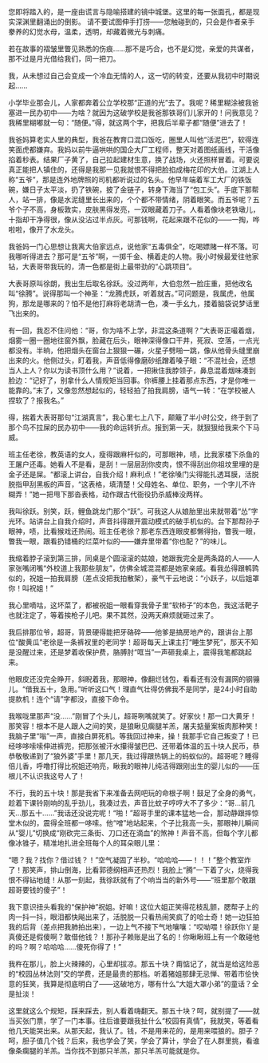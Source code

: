您即将踏入的，是一座由谎言与隐喻搭建的镜中城堡。这里的每一张面孔，都是现实深渊里翻涌出的倒影。
请不要试图伸手打捞——您触碰到的，只会是作者亲手豢养的幻觉水母，温柔，透明，却藏着微光与刺痛。

若在故事的褶皱里瞥见熟悉的伤痕……那不是巧合，也不是幻觉，亲爱的共谋者，那不过是月光借给我们，同一把刀。

我，从未想过自己会变成一个冷血无情的人，这一切的转变，还要从我初中时期说起......

小学毕业那会儿，人家都奔着公立学校那“正道的光”去了。我呢？稀里糊涂被我爸塞进一民办初中——为啥？就因为这破学校是我爸那铁哥们儿家开的！问我意见？我稀里糊嘟就一句：“随便。”得，就这两个字，把我后半辈子都“随便”进去了！

我爸妈算老实人里的典型，我爸在教育口混口饭吃，圈里人叫他“活泥巴”，软得连笑面虎都嫌弃。我妈以前牛逼哄哄的国企大厂工程师，整天对着图纸画线，干活像掐着秒表。结果厂子黄了，自己拉起建材生意，换了战场，火还照样冒着。可要说真正能把人镇住的，还得是我那一见我就恨不得把脸掐成梅花印的大伯。江湖上人称“五爷”，那是连外地牌照的司机都听说过的名头。他早年端着军工大厂的铁饭碗，嫌日子太平淡，扔了铁碗，披了金链子，转身下海当了“包工头”。手底下那帮人，站一排，像是水泥缝里长出来的，个个都不带情绪，阴着眼笑。而五爷呢？五爷个子不高，身板敦实，皮肤黑得发亮，一双眼藏着刀子。人看着像块老铁墩儿，十指却干净得很，像从没沾过半点灰。可那钱啊，花起来跟不花似的——一掏，哗啦啦，像开了水龙头。

我爸妈一门心思想让我离大伯家远点，说他家“五毒俱全”，吃喝嫖赌一样不落。可我哪听得进去？那可是“五爷”啊，一掷千金、横着走的人物。我小时候最爱往他家钻，大表哥带我玩的，清一色都是街上最带劲的“心跳项目”。

大表哥原叫徐朗，我出生后取名徐跃。没过两年，大伯忽然一脸庄重，把他改名叫“徐腾”。说得那叫一个神圣：“龙腾虎跃，听着就吉。”可问题是，我属虎，他属狗，那龙是哪来的？怕不是他打麻将老胡清一色，凑一手幺九，搂着脑袋说梦话里飞出来的。

有一回，我忍不住问他：“哥，你为啥不上学，非混这条道啊？”大表哥正嘬着烟，烟雾一圈一圈地往窗外飘，脸藏在后头，眼神深得像口干井，死寂、空落，一点光都没有。半晌，他把烟头在窗台上狠狠一碾，火星子劈啪一跳，像从他骨头缝里崩出来的火。他侧过头，盯着我，声音低得像磨砂纸蹭着嗓子眼：“不混社会，还想当人上人？你以为读书顶什么用？”说着，一把揪住我脖领子，鼻息混着烟味凑到脸边：“记好了，别拿什么人情规矩当回事。你裤腰上挂着那点东西，才是你唯一能靠的。”末了，又像忽然想起似的，轻轻拍了拍我肩膀，语气一转：“在学校被人捏软了？报我名。”

得，揣着大表哥那句“江湖真言”，我心里七上八下，颠簸了半小时公交，终于到了那个鸟不拉屎的民办初中——我的命运转折点。报到第一天，就狠狠给我来个下马威。

班主任老徐，教英语的女人，瘦得跟麻杆似的，可那眼神，啧，比我家楼下杀鱼的王屠户还毒。她看人不是看，是刮！一层层刮你皮肉，恨不得刮出你祖坟里埋的是金子还是屎。“都滚上讲台，自我介绍！麻利点！”老徐嗓门尖得能扎透耳膜，活脱脱指甲刮黑板的声音，“这表格，填清楚！父母姓名、单位、职务，一个字儿不许糊弄！”她一把甩下那沓表格，动作跟古代衙役扔杀威棒没两样。

我叫徐跃。别笑，跃，鲤鱼跳龙门那个“跃”。可我这人从娘胎里出来就带着“怂”字光环。站讲台上自我介绍时，声音抖得跟开震动模式的破手机似的。台下那帮孙子眼神，啧，比看猴戏还热闹。班主任老徐？那老东西连眼皮都懒得抬，瞥我一眼，瞥我一眼，跟看扔错桶的烂菜叶似的——嫌弃里带着“你也配？”的味儿。

我缩着脖子滚到第三排，同桌是个圆滚滚的姑娘，她跟我完全是两条路的人——人家张嘴闭嘴“外校道上我那些朋友”，仿佛全城混混都是她家亲戚。看我怂得跟鹌鹑似的，祝姐一拍我肩膀（差点没把我拍散架），豪气干云地说：“小跃子，以后姐罩你！叫祝姐！”

我心里嘀咕，这坏菜了，都被祝姐一眼看穿我骨子里“软柿子”的本色，我这活靶子也就注定了，等着挨枪子儿吧。果不其然，没两天麻烦就砸过来了。

我后排那位爷，超哥，背景硬得能把牙硌碎——他爹是搞房地产的，跟讲台上那位“酸黄瓜”老徐是一条裤衩里的老同学！超哥每天上课主打“睡生梦死”，那天不知是没醒过来，还是梦着收保护费，胳膊肘“哐当”一声砸我桌上，震得我笔都跳起来。

他眼皮还没完全睁开，斜睨着我，那眼神，像翻烂钱包，看看还有没有漏网的钢镚儿。“借我五十，急用。”听听这口气！理直气壮得仿佛我不是同学，是24小时自助提款机！连个“请”字都没，直接下命令。

我喉咙里那声“没……”刚冒了个头儿，超哥咧嘴就笑了。好家伙！那一口大黄牙！那笑容！根本不是人跟人之间的笑，是狼瞅见瘸腿羊羔，屠夫掂量案板肉那种笑！我脑子里“嗡”一声，直接白屏死机。等我回过神来，操！我那手它自己叛变了！已经哆哆嗦嗦伸进裤兜，把那张被汗水攥得皱巴巴、还带着体温的五十块人民币，恭恭敬敬递到了“狼外婆”手里！那几天，我过得跟热锅上的蚂蚁似的。超哥呢？睡得倍儿香，呼噜打得比祝姐还响亮，瞅我的眼神儿纯洁得跟刚出生的婴儿似的——压根儿不认识我这号人了！

不行，我的五十块！那是我省下来准备去网吧玩的命根子啊！鼓足了全身的勇气，趁着下课铃刚响的乱乎劲儿，我凑过去，声音比蚊子哼哼大不了多少：“哥…前几天…那五十……”我话还没说完呢！“啪！”超哥手里的课本猛地一合，那动静跟摔惊堂木似的，震得全班都一哆嗦。他“噌”地站起来，个子比我高一头，那眼神儿瞬间从“婴儿”切换成“刚砍完三条街、刀口还在滴血”的煞神！声音不高，但每个字儿都像冰锥子，精准地扎进全班每个人的耳朵眼儿里：

“嗯？我？找你？借过钱？！”空气凝固了半秒。“哈哈哈——！！！”整个教室炸了！那笑声，排山倒海，比看郭德纲相声还热烈！我脸上“腾”一下着了火，烧得我恨不得钻地缝！从那一刻起，我徐跃就有了个响当当的新外号——“班里那个敢跟超哥要钱的傻子”！

我下意识扭头看我的“保护神”祝姐。好嘛！这位大姐正笑得花枝乱颤，腮帮子上的肉一抖一抖，眼泪都快飚出来了，活脱脱一只看热闹笑疯了的哈士奇！她一边狂拍我的后背（差点把我肺拍出来），一边上气不接下气地嚷嚷：“哎呦喂！徐跃你丫是真傻还是假傻啊？敢借他钱？！那孙子赖账是出了名的！你瞅瞅班上有一个敢碰他的吗？啊？哈哈哈……傻死你得了！”

我杵在那儿，脸上火辣辣的，心里却拔凉。那五十块？甭惦记了，就当是给这险恶的“校园丛林法则”交的学费，还是最贵的那档。听着猪姐那肆无忌惮、带着市侩快意的狂笑，我算是彻底明白了——这破地方，哪有什么“大姐大罩小弟”的童话？全是扯淡！

这里就这么个规矩，踩来踩去，别人看着嗨翻天。那五十块？呵，就别提了——就当买张门票，学了一门本事。往后谁要跟我扯什么“校园有真情”，我就笑，等着看他几天能哭出来。从那天起，我认了。钱，不是用来花的，是用来喂狼的。胆子？呵，胆子值几个钱？后来，我也学会了笑，学会了算计，学会了在人群里挑，看谁像条瘸腿的羊羔。当你找不到那只羊羔，那只羊羔可能就是你。